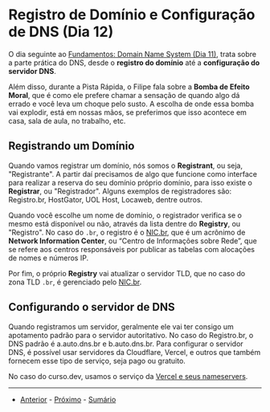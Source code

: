 # Registro de Domínio e Configuração de DNS (Dia 12)
O dia seguinte ao [Fundamentos: Domain Name System (Dia 11)](/dias/dia11.md), trata sobre a parte prática do DNS, desde o **registro do domínio** até a **configuração do servidor DNS**.

Além disso, durante a Pista Rápida, o Filipe fala sobre a **Bomba de Efeito Moral**, que é como ele prefere chamar a sensação de quando algo dá errado e você leva um choque pelo susto. A escolha de onde essa bomba vai explodir, está em nossas mãos, se preferimos que isso acontece em casa, sala de aula, no trabalho, etc.

## Registrando um Domínio
Quando vamos registrar um domínio, nós somos o **Registrant**, ou seja, "Registrante". A partir daí precisamos de algo que funcione como interface para realizar a reserva do seu domínio próprio domínio, para isso existe o **Registrar**, ou "Registrador". Alguns exemplos de registradores são: Registro.br, HostGator, UOL Host, Locaweb, dentre outros.

Quando você escolhe um nome de domínio, o registrador verifica se o mesmo está disponível ou não, através da lista dentre do **Registry**, ou "Registro". No caso do `.br`, o registro é o [NIC.br](https://nic.br/), que é um acrônimo de **Network Information Center**, ou “Centro de Informações sobre Rede”, que se refere aos centros responsáveis por publicar as tabelas com alocações de nomes e números IP.

Por fim, o próprio **Registry** vai atualizar o servidor TLD, que no caso do zona TLD `.br`, é gerenciado pelo [NIC.br](https://nic.br/).

## Configurando o servidor de DNS
Quando registramos um servidor, geralmente ele vai ter consigo um apotamento padrão para o servidor autoritativo. No caso do Registro.br, o DNS padrão é a.auto.dns.br e b.auto.dns.br. Para configurar o servidor DNS, é possível usar servidores da Cloudflare, Vercel, e outros que também fornecem esse tipo de serviço, seja pago ou gratuito.

No caso do curso.dev, usamos o serviço da [Vercel e seus nameservers](https://vercel.com/docs/projects/domains/working-with-nameservers).

---

- [Anterior](/dias/dia11.md) - [Próximo](/dias/dia13.md) - [Sumário](../README.md)
